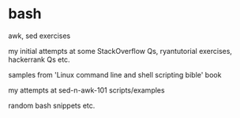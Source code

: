 # bash
awk, sed exercises

my initial attempts at some StackOverflow Qs, ryantutorial exercises, hackerrank Qs etc.

samples from 'Linux command line and shell scripting bible' book

my attempts at sed-n-awk-101 scripts/examples

random bash snippets etc.
